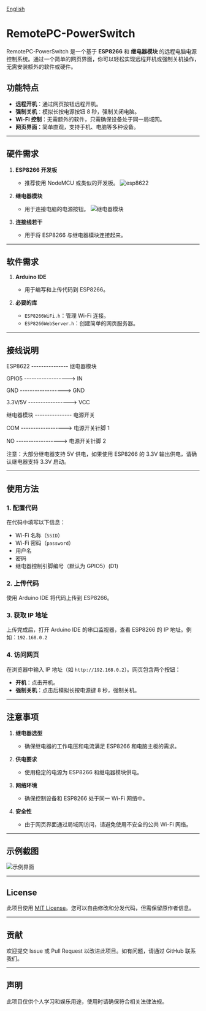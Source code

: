[English](https://github.com/seasea-666/RemotePC-PowerSwitch/blob/main/README-en-us.md)
# RemotePC-PowerSwitch

RemotePC-PowerSwitch 是一个基于 **ESP8266** 和 **继电器模块** 的远程电脑电源控制系统。通过一个简单的网页界面，你可以轻松实现远程开机或强制关机操作，无需安装额外的软件或硬件。

## 功能特点

- **远程开机**：通过网页按钮远程开机。
- **强制关机**：模拟长按电源按钮 8 秒，强制关闭电脑。
- **Wi-Fi 控制**：无需额外的软件，只需确保设备处于同一局域网。
- **网页界面**：简单直观，支持手机、电脑等多种设备。

---

## 硬件需求

1. **ESP8266 开发板**  
   - 推荐使用 NodeMCU 或类似的开发板。
   ![esp8622](https://github.com/user-attachments/assets/fd63ad78-fb9a-44b4-b057-d744a0c9a279)

2. **继电器模块**  
   - 用于连接电脑的电源按钮。
![继电器模块](https://github.com/user-attachments/assets/698747f6-98be-438e-9361-abb92bf2468d)
3. **连接线若干**  
   - 用于将 ESP8266 与继电器模块连接起来。

---

## 软件需求

1. **Arduino IDE**  
   - 用于编写和上传代码到 ESP8266。

2. **必要的库**  
   - `ESP8266WiFi.h`：管理 Wi-Fi 连接。
   - `ESP8266WebServer.h`：创建简单的网页服务器。

---

## 接线说明

  ESP8622 --------------- 继电器模块
  
  GPIO5  ------------------>   IN
  
  GND    ------------------>   GND
  
  3.3V/5V ----------------->   VCC
 
继电器模块 --------------- 电源开关

COM ------------------> 电源开关针脚 1

NO  ------------------> 电源开关针脚 2
                               

注意：大部分继电器支持 5V 供电，如果使用 ESP8266 的 3.3V 输出供电，请确认继电器支持 3.3V 启动。

---

## 使用方法

### 1. 配置代码
在代码中填写以下信息：
- Wi-Fi 名称（`SSID`）
- Wi-Fi 密码（`password`）
- 用户名
- 密码
- 继电器控制引脚编号（默认为 GPIO5）(D1)

### 2. 上传代码
使用 Arduino IDE 将代码上传到 ESP8266。

### 3. 获取 IP 地址
上传完成后，打开 Arduino IDE 的串口监视器，查看 ESP8266 的 IP 地址。例如：`192.168.0.2`

### 4. 访问网页
在浏览器中输入 IP 地址（如 `http://192.168.0.2`）。网页包含两个按钮：
- **开机**：点击开机。
- **强制关机**：点击后模拟长按电源键 8 秒，强制关机。

---

## 注意事项

1. **继电器选型**  
   - 确保继电器的工作电压和电流满足 ESP8266 和电脑主板的需求。

2. **供电要求**  
   - 使用稳定的电源为 ESP8266 和继电器模块供电。

3. **网络环境**  
   - 确保控制设备和 ESP8266 处于同一 Wi-Fi 网络中。

4. **安全性**  
   - 由于网页界面通过局域网访问，请避免使用不安全的公共 Wi-Fi 网络。

---

## 示例截图

![示例界面](https://github.com/user-attachments/assets/92aa72c8-5d27-47e5-bafe-b7fc8cebc421)


---

## License

此项目使用 [MIT License](LICENSE)。您可以自由修改和分发代码，但需保留原作者信息。

---

## 贡献

欢迎提交 Issue 或 Pull Request 以改进此项目。如有问题，请通过 GitHub 联系我们。

---

## 声明

此项目仅供个人学习和娱乐用途，使用时请确保符合相关法律法规。
